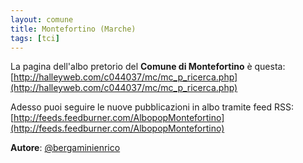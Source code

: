 ```yaml
---
layout: comune
title: Montefortino (Marche)
tags: [tci]
---
```


La pagina dell'albo pretorio del **Comune di Montefortino** è questa: [http://halleyweb.com/c044037/mc/mc_p_ricerca.php](http://halleyweb.com/c044037/mc/mc_p_ricerca.php)

Adesso puoi seguire le nuove pubblicazioni in albo tramite feed RSS: [http://feeds.feedburner.com/AlbopopMontefortino](http://feeds.feedburner.com/AlbopopMontefortino)


**Autore**: [@bergaminienrico](https://twitter.com/bergaminienrico)
